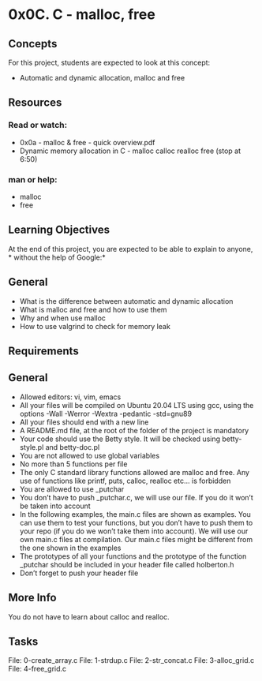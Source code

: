 # 0x0C. C - malloc, free
## Concepts
For this project, students are expected to look at this concept:
- Automatic and dynamic allocation, malloc and free
## Resources
### Read or watch:
- 0x0a - malloc & free - quick overview.pdf
- Dynamic memory allocation in C - malloc calloc realloc free (stop at 6:50)
### man or help:
- malloc
- free
## Learning Objectives
At the end of this project, you are expected to be able to explain to anyone, * without the help of Google:*
## General
- What is the difference between automatic and dynamic allocation
- What is malloc and free and how to use them
- Why and when use malloc
- How to use valgrind to check for memory leak
## Requirements
## General
- Allowed editors: vi, vim, emacs
- All your files will be compiled on Ubuntu 20.04 LTS using gcc, using the options -Wall -Werror -Wextra -pedantic -std=gnu89
- All your files should end with a new line
- A README.md file, at the root of the folder of the project is mandatory
- Your code should use the Betty style. It will be checked using betty-style.pl and betty-doc.pl
- You are not allowed to use global variables
- No more than 5 functions per file
- The only C standard library functions allowed are malloc and free. Any use of functions like printf, puts, calloc, realloc etc… is forbidden
- You are allowed to use _putchar
- You don’t have to push _putchar.c, we will use our file. If you do it won’t be taken into account
- In the following examples, the main.c files are shown as examples. You can use them to test your functions, but you don’t have to push them to your repo (if you do we won’t take them into account). We will use our own main.c files at compilation. Our main.c files might be different from the one shown in the examples
- The prototypes of all your functions and the prototype of the function _putchar should be included in your header file called holberton.h
- Don’t forget to push your header file
## More Info
You do not have to learn about calloc and realloc.

## Tasks
File: 0-create_array.c
File: 1-strdup.c
File: 2-str_concat.c
File: 3-alloc_grid.c
File: 4-free_grid.c
